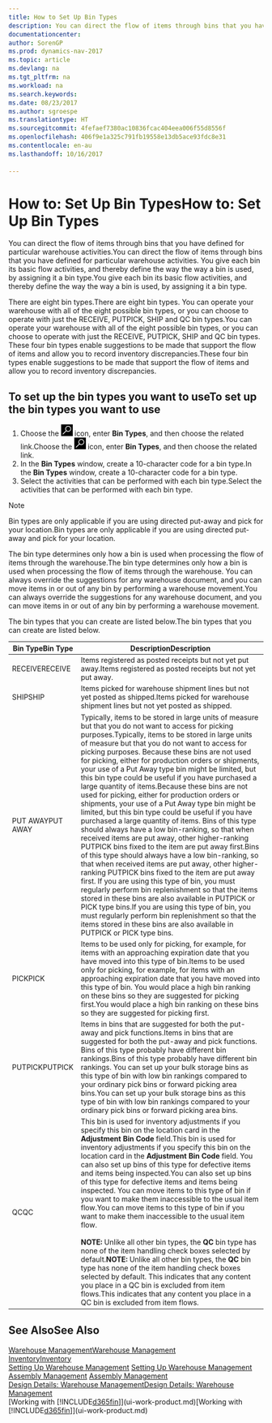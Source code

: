 ```yaml
---
title: How to Set Up Bin Types
description: You can direct the flow of items through bins that you have defined for particular warehouse activities. You give each bin its basic flow activities, and thereby define the way the way a bin is used, by assigning it a bin type.
documentationcenter: 
author: SorenGP
ms.prod: dynamics-nav-2017
ms.topic: article
ms.devlang: na
ms.tgt_pltfrm: na
ms.workload: na
ms.search.keywords: 
ms.date: 08/23/2017
ms.author: sgroespe
ms.translationtype: HT
ms.sourcegitcommit: 4fefaef7380ac10836fcac404eea006f55d8556f
ms.openlocfilehash: 406f9e1a325c791fb19558e13db5ace93fdc8e31
ms.contentlocale: en-au
ms.lasthandoff: 10/16/2017

---
```

# <a name="how-to-set-up-bin-types"></a><span data-ttu-id="ca090-104">How to: Set Up Bin Types</span><span class="sxs-lookup"><span data-stu-id="ca090-104">How to: Set Up Bin Types</span></span>
<span data-ttu-id="ca090-105">You can direct the flow of items through bins that you have defined for particular warehouse activities.</span><span class="sxs-lookup"><span data-stu-id="ca090-105">You can direct the flow of items through bins that you have defined for particular warehouse activities.</span></span> <span data-ttu-id="ca090-106">You give each bin its basic flow activities, and thereby define the way the way a bin is used, by assigning it a bin type.</span><span class="sxs-lookup"><span data-stu-id="ca090-106">You give each bin its basic flow activities, and thereby define the way the way a bin is used, by assigning it a bin type.</span></span>  

<span data-ttu-id="ca090-107">There are eight bin types.</span><span class="sxs-lookup"><span data-stu-id="ca090-107">There are eight bin types.</span></span> <span data-ttu-id="ca090-108">You can operate your warehouse with all of the eight possible bin types, or you can choose to operate with just the RECEIVE, PUTPICK, SHIP and QC bin types.</span><span class="sxs-lookup"><span data-stu-id="ca090-108">You can operate your warehouse with all of the eight possible bin types, or you can choose to operate with just the RECEIVE, PUTPICK, SHIP and QC bin types.</span></span> <span data-ttu-id="ca090-109">These four bin types enable suggestions to be made that support the flow of items and allow you to record inventory discrepancies.</span><span class="sxs-lookup"><span data-stu-id="ca090-109">These four bin types enable suggestions to be made that support the flow of items and allow you to record inventory discrepancies.</span></span>  

## <a name="to-set-up-the-bin-types-you-want-to-use"></a><span data-ttu-id="ca090-110">To set up the bin types you want to use</span><span class="sxs-lookup"><span data-stu-id="ca090-110">To set up the bin types you want to use</span></span>  
1.  <span data-ttu-id="ca090-111">Choose the ![Search for Page or Report](media/ui-search/search_small.png "Search for Page or Report icon") icon, enter **Bin Types**, and then choose the related link.</span><span class="sxs-lookup"><span data-stu-id="ca090-111">Choose the ![Search for Page or Report](media/ui-search/search_small.png "Search for Page or Report icon") icon, enter **Bin Types**, and then choose the related link.</span></span>  
2.  <span data-ttu-id="ca090-112">In the **Bin Types** window, create a 10-character code for a bin type.</span><span class="sxs-lookup"><span data-stu-id="ca090-112">In the **Bin Types** window, create a 10-character code for a bin type.</span></span>  
3.  <span data-ttu-id="ca090-113">Select the activities that can be performed with each bin type.</span><span class="sxs-lookup"><span data-stu-id="ca090-113">Select the activities that can be performed with each bin type.</span></span>  

> [!NOTE]  
>  <span data-ttu-id="ca090-114">Bin types are only applicable if you are using directed put-away and pick for your location.</span><span class="sxs-lookup"><span data-stu-id="ca090-114">Bin types are only applicable if you are using directed put-away and pick for your location.</span></span>  

<span data-ttu-id="ca090-115">The bin type determines only how a bin is used when processing the flow of items through the warehouse.</span><span class="sxs-lookup"><span data-stu-id="ca090-115">The bin type determines only how a bin is used when processing the flow of items through the warehouse.</span></span> <span data-ttu-id="ca090-116">You can always override the suggestions for any warehouse document, and you can move items in or out of any bin by performing a warehouse movement.</span><span class="sxs-lookup"><span data-stu-id="ca090-116">You can always override the suggestions for any warehouse document, and you can move items in or out of any bin by performing a warehouse movement.</span></span>  

<span data-ttu-id="ca090-117">The bin types that you can create are listed below.</span><span class="sxs-lookup"><span data-stu-id="ca090-117">The bin types that you can create are listed below.</span></span>  

|<span data-ttu-id="ca090-118">Bin Type</span><span class="sxs-lookup"><span data-stu-id="ca090-118">Bin Type</span></span>|<span data-ttu-id="ca090-119">Description</span><span class="sxs-lookup"><span data-stu-id="ca090-119">Description</span></span>|  
|------------------|---------------------------------------|  
|<span data-ttu-id="ca090-120">RECEIVE</span><span class="sxs-lookup"><span data-stu-id="ca090-120">RECEIVE</span></span>|<span data-ttu-id="ca090-121">Items registered as posted receipts but not yet put away.</span><span class="sxs-lookup"><span data-stu-id="ca090-121">Items registered as posted receipts but not yet put away.</span></span>|  
|<span data-ttu-id="ca090-122">SHIP</span><span class="sxs-lookup"><span data-stu-id="ca090-122">SHIP</span></span>|<span data-ttu-id="ca090-123">Items picked for warehouse shipment lines but not yet posted as shipped.</span><span class="sxs-lookup"><span data-stu-id="ca090-123">Items picked for warehouse shipment lines but not yet posted as shipped.</span></span>|  
|<span data-ttu-id="ca090-124">PUT AWAY</span><span class="sxs-lookup"><span data-stu-id="ca090-124">PUT AWAY</span></span>|<span data-ttu-id="ca090-125">Typically, items to be stored in large units of measure but that you do not want to access for picking purposes.</span><span class="sxs-lookup"><span data-stu-id="ca090-125">Typically, items to be stored in large units of measure but that you do not want to access for picking purposes.</span></span> <span data-ttu-id="ca090-126">Because these bins are not used for picking, either for production orders or shipments, your use of a Put Away type bin might be limited, but this bin type could be useful if you have purchased a large quantity of items.</span><span class="sxs-lookup"><span data-stu-id="ca090-126">Because these bins are not used for picking, either for production orders or shipments, your use of a Put Away type bin might be limited, but this bin type could be useful if you have purchased a large quantity of items.</span></span> <span data-ttu-id="ca090-127">Bins of this type should always have a low bin-ranking, so that when received items are put away, other higher-ranking PUTPICK bins fixed to the item are put away first.</span><span class="sxs-lookup"><span data-stu-id="ca090-127">Bins of this type should always have a low bin-ranking, so that when received items are put away, other higher-ranking PUTPICK bins fixed to the item are put away first.</span></span> <span data-ttu-id="ca090-128">If you are using this type of bin, you must regularly perform bin replenishment so that the items stored in these bins are also available in PUTPICK or PICK type bins.</span><span class="sxs-lookup"><span data-stu-id="ca090-128">If you are using this type of bin, you must regularly perform bin replenishment so that the items stored in these bins are also available in PUTPICK or PICK type bins.</span></span>|  
|<span data-ttu-id="ca090-129">PICK</span><span class="sxs-lookup"><span data-stu-id="ca090-129">PICK</span></span>|<span data-ttu-id="ca090-130">Items to be used only for picking, for example, for items with an approaching expiration date that you have moved into this type of bin.</span><span class="sxs-lookup"><span data-stu-id="ca090-130">Items to be used only for picking, for example, for items with an approaching expiration date that you have moved into this type of bin.</span></span> <span data-ttu-id="ca090-131">You would place a high bin ranking on these bins so they are suggested for picking first.</span><span class="sxs-lookup"><span data-stu-id="ca090-131">You would place a high bin ranking on these bins so they are suggested for picking first.</span></span>|  
|<span data-ttu-id="ca090-132">PUTPICK</span><span class="sxs-lookup"><span data-stu-id="ca090-132">PUTPICK</span></span>|<span data-ttu-id="ca090-133">Items in bins that are suggested for both the put-away and pick functions.</span><span class="sxs-lookup"><span data-stu-id="ca090-133">Items in bins that are suggested for both the put-away and pick functions.</span></span> <span data-ttu-id="ca090-134">Bins of this type probably have different bin rankings.</span><span class="sxs-lookup"><span data-stu-id="ca090-134">Bins of this type probably have different bin rankings.</span></span> <span data-ttu-id="ca090-135">You can set up your bulk storage bins as this type of bin with low bin rankings compared to your ordinary pick bins or forward picking area bins.</span><span class="sxs-lookup"><span data-stu-id="ca090-135">You can set up your bulk storage bins as this type of bin with low bin rankings compared to your ordinary pick bins or forward picking area bins.</span></span>|  
|<span data-ttu-id="ca090-136">QC</span><span class="sxs-lookup"><span data-stu-id="ca090-136">QC</span></span>|<span data-ttu-id="ca090-137">This bin is used for inventory adjustments if you specify this bin on the location card in the **Adjustment Bin Code** field.</span><span class="sxs-lookup"><span data-stu-id="ca090-137">This bin is used for inventory adjustments if you specify this bin on the location card in the **Adjustment Bin Code** field.</span></span> <span data-ttu-id="ca090-138">You can also set up bins of this type for defective items and items being inspected.</span><span class="sxs-lookup"><span data-stu-id="ca090-138">You can also set up bins of this type for defective items and items being inspected.</span></span> <span data-ttu-id="ca090-139">You can move items to this type of bin if you want to make them inaccessible to the usual item flow.</span><span class="sxs-lookup"><span data-stu-id="ca090-139">You can move items to this type of bin if you want to make them inaccessible to the usual item flow.</span></span><br /><br /> <span data-ttu-id="ca090-140">**NOTE:** Unlike all other bin types, the **QC** bin type has none of the item handling check boxes selected by default.</span><span class="sxs-lookup"><span data-stu-id="ca090-140">**NOTE:** Unlike all other bin types, the **QC** bin type has none of the item handling check boxes selected by default.</span></span> <span data-ttu-id="ca090-141">This indicates that any content you place in a QC bin is excluded from item flows.</span><span class="sxs-lookup"><span data-stu-id="ca090-141">This indicates that any content you place in a QC bin is excluded from item flows.</span></span>|  

## <a name="see-also"></a><span data-ttu-id="ca090-142">See Also</span><span class="sxs-lookup"><span data-stu-id="ca090-142">See Also</span></span>
[<span data-ttu-id="ca090-143">Warehouse Management</span><span class="sxs-lookup"><span data-stu-id="ca090-143">Warehouse Management</span></span>](warehouse-manage-warehouse.md)  
[<span data-ttu-id="ca090-144">Inventory</span><span class="sxs-lookup"><span data-stu-id="ca090-144">Inventory</span></span>](inventory-manage-inventory.md)  
<span data-ttu-id="ca090-145">[Setting Up Warehouse Management](warehouse-setup-warehouse.md)   </span><span class="sxs-lookup"><span data-stu-id="ca090-145">[Setting Up Warehouse Management](warehouse-setup-warehouse.md)   </span></span>  
<span data-ttu-id="ca090-146">[Assembly Management](assembly-assemble-items.md)  </span><span class="sxs-lookup"><span data-stu-id="ca090-146">[Assembly Management](assembly-assemble-items.md)  </span></span>  
[<span data-ttu-id="ca090-147">Design Details: Warehouse Management</span><span class="sxs-lookup"><span data-stu-id="ca090-147">Design Details: Warehouse Management</span></span>](design-details-warehouse-management.md)  
<span data-ttu-id="ca090-148">[Working with [!INCLUDE[d365fin](includes/d365fin_md.md)]](ui-work-product.md)</span><span class="sxs-lookup"><span data-stu-id="ca090-148">[Working with [!INCLUDE[d365fin](includes/d365fin_md.md)]](ui-work-product.md)</span></span>

